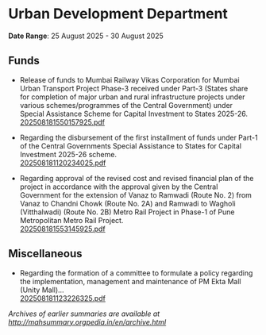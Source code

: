 # Urban Development Department

**Date Range**: 25 August 2025 - 30 August 2025


## Funds
- Release of funds to Mumbai Railway Vikas Corporation for Mumbai Urban Transport Project Phase-3 received under Part-3 (States share for completion of major urban and rural infrastructure projects under various schemes/programmes of the Central Government) under Special Assistance Scheme for Capital Investment to States 2025-26.\
  [202508181550157925.pdf](https://gr.maharashtra.gov.in/Site/Upload/Government%20Resolutions/English/202508181550157925.pdf)

- Regarding the disbursement of the first installment of funds under Part-1 of the Central Governments Special Assistance to States for Capital Investment 2025-26 scheme.\
  [202508181120234025.pdf](https://gr.maharashtra.gov.in/Site/Upload/Government%20Resolutions/English/202508181120234025.pdf)

- Regarding approval of the revised cost and revised financial plan of the project in accordance with the approval given by the Central Government for the extension of Vanaz to Ramwadi (Route No. 2) from Vanaz to Chandni Chowk (Route No. 2A) and Ramwadi to Wagholi (Vitthalwadi) (Route No. 2B) Metro Rail Project in Phase-1 of Pune Metropolitan Metro Rail Project.\
  [202508181553145925.pdf](https://gr.maharashtra.gov.in/Site/Upload/Government%20Resolutions/English/202508181553145925.pdf)

## Miscellaneous
- Regarding the formation of a committee to formulate a policy regarding the implementation, management and maintenance of PM Ekta Mall (Unity Mall)...\
  [202508181123226325.pdf](https://gr.maharashtra.gov.in/Site/Upload/Government%20Resolutions/English/202508181123226325.pdf)


*Archives of earlier summaries are available at http://mahsummary.orgpedia.in/en/archive.html*
